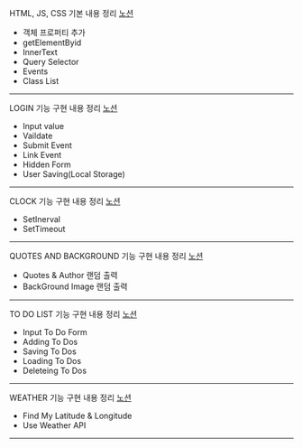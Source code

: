 HTML, JS, CSS 기본 내용 정리 [노션](https://www.notion.so/6-Java-Script-on-the-Browser-1c28c1dad2c044c79718703f6bf22c18)

- 객체 프로퍼티 추가
- getElementByid
- InnerText
- Query Selector
- Events
- Class List

---

LOGIN 기능 구현 내용 정리 [노션](https://www.notion.so/LOGIN-b3fb7dc12751470d901bd920e75ed6de)

- Input value
- Vaildate
- Submit Event
- Link Event
- Hidden Form
- User Saving(Local Storage)

---

CLOCK 기능 구현 내용 정리 [노션](https://www.notion.so/CLOCK-dd2a12b9c3424a21b1e96974d9dadd81)

- SetInerval
- SetTimeout

---

QUOTES AND BACKGROUND 기능 구현 내용 정리 [노션](https://www.notion.so/QUOTES-AND-BACKGROUND-b599ef6d28e94a9c868118362298c70f)

- Quotes & Author 랜덤 출력
- BackGround Image 랜덤 출력

---

TO DO LIST 기능 구현 내용 정리 [노션](https://www.notion.so/TO-DO-LIST-1e8ce3fe3110471588a4a18bb18d8567)

- Input To Do Form
- Adding To Dos
- Saving To Dos
- Loading To Dos
- Deleteing To Dos

---

WEATHER 기능 구현 내용 정리 [노션](https://www.notion.so/WEATHER-61d48f34986d4efab4001682ff68f693)

- Find My Latitude & Longitude
- Use Weather API

---
